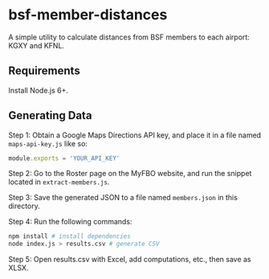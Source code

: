 bsf-member-distances
====================

A simple utility to calculate distances from BSF members to each airport: KGXY and KFNL.

## Requirements

Install Node.js 6+.

## Generating Data

Step 1: Obtain a Google Maps Directions API key, and place it in a file named `maps-api-key.js` like so:

```js
module.exports = 'YOUR_API_KEY'
```

Step 2: Go to the Roster page on the MyFBO website, and run the snippet located in `extract-members.js`.

Step 3: Save the generated JSON to a file named `members.json` in this directory.

Step 4: Run the following commands:

```sh
npm install # install dependencies
node index.js > results.csv # generate CSV
```

Step 5: Open results.csv with Excel, add computations, etc., then save as XLSX.
